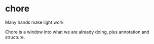 # chore
Many hands make light work

Chore is a window into what we are already doing, plus annotation and structure.
